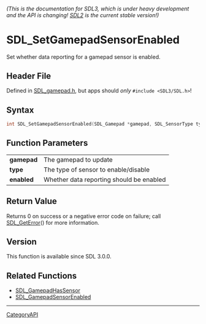 ###### (This is the documentation for SDL3, which is under heavy development and the API is changing! [SDL2](https://wiki.libsdl.org/SDL2/) is the current stable version!)
# SDL_SetGamepadSensorEnabled

Set whether data reporting for a gamepad sensor is enabled.

## Header File

Defined in [SDL_gamepad.h](https://github.com/libsdl-org/SDL/blob/main/include/SDL3/SDL_gamepad.h), but apps should _only_ `#include <SDL3/SDL.h>`!

## Syntax

```c
int SDL_SetGamepadSensorEnabled(SDL_Gamepad *gamepad, SDL_SensorType type, SDL_bool enabled);

```

## Function Parameters

|                 |                                          |
| --------------- | ---------------------------------------- |
| **gamepad**     | The gamepad to update                    |
| **type**        | The type of sensor to enable/disable     |
| **enabled**     | Whether data reporting should be enabled |

## Return Value

Returns 0 on success or a negative error code on failure; call
[SDL_GetError](SDL_GetError)() for more information.

## Version

This function is available since SDL 3.0.0.

## Related Functions

* [SDL_GamepadHasSensor](SDL_GamepadHasSensor)
* [SDL_GamepadSensorEnabled](SDL_GamepadSensorEnabled)

----
[CategoryAPI](CategoryAPI)

